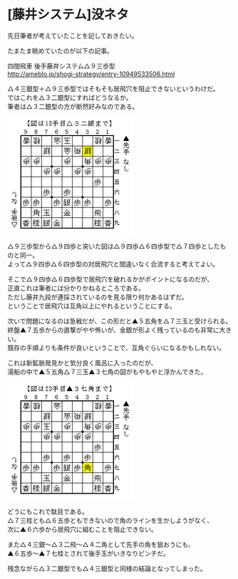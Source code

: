 # [藤井システム]没ネタ
先日筆者が考えていたことを記しておきたい。

たまたま眺めていたのが以下の記事。

四間飛車 後手藤井システム△９三歩型  
http://ameblo.jp/shogi-strategy/entry-10949533506.html

△４三銀型＋△９三歩型ではそもそも居飛穴を阻止できないというわけだ。  
ではこれを△３二銀型にすればどうなるか。  
筆者は△３二銀型の方が断然好みなのである。

![](images/20121228_1.png)

△９三歩型から△９四歩と突いた図は△９四歩△６四歩型で△７四歩としたものと同一。  
よって△９四歩△６四歩型の対居飛穴と間違いなく合流すると考えてよい。

そこで△９四歩△６四歩型で居飛穴を破れるかがポイントになるのだが、  
正直これは筆者には分かりかねるところである。  
ただし藤井九段が連採されているのを見る限り何かあるはずだ。  
ということで居飛穴は互角以上にやれるということにする。

次いで問題になるのは急戦だが、この形だと▲５五角を△７三玉と受けられる。  
終盤▲７五歩からの直撃がやや怖いが、金銀が形よく残っているのも非常に大きい。  
既存の手順よりも条件が良いということで、互角ぐらいになるかもしれない。

これは新鉱脈発見かと気分良く風呂に入ったのだが、  
湯船の中で▲５五角△７三玉▲３七角の図がもやもやと浮かんできた。

![](images/20121228_2.png)

どうにもこれで駄目である。  
△７三桂とも△６五歩ともできないので角のラインを生かしようがなく、  
次に▲６六歩から居飛穴に組むことを阻止できない。

また△４三銀～△３二飛～△４二角として先手の角を狙おうにも、  
▲６五歩～▲７七桂とされて後手玉がいきなりピンチだ。

残念ながら△３二銀型でも△４三銀型と同様の結論となってしまった。
